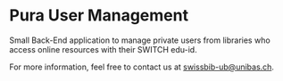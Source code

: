 # Pura User Management

Small Back-End application to manage private users from libraries who access online resources with their SWITCH edu-id.

For more information, feel free to contact us at <swissbib-ub@unibas.ch>. 
